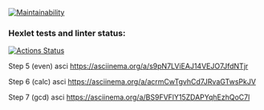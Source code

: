 [![Maintainability](https://api.codeclimate.com/v1/badges/cd40c972d1f5ee1e8523/maintainability)](https://codeclimate.com/github/SGD77/frontend-project-44/maintainability)

### Hexlet tests and linter status:

[![Actions Status](https://github.com/SGD77/frontend-project-44/actions/workflows/hexlet-check.yml/badge.svg)](https://github.com/SGD77/frontend-project-44/actions)

Step 5 (even) asci
https://asciinema.org/a/s9pN7LViEAJ14VEJO7JfdNTjr

Step 6 (calc) asci
https://asciinema.org/a/acrmCwTgvhCd7JRvaGTwsPkJV

Step 7 (gcd) asci
https://asciinema.org/a/BS9FVFlY15ZDAPYqhEzhQoC7l